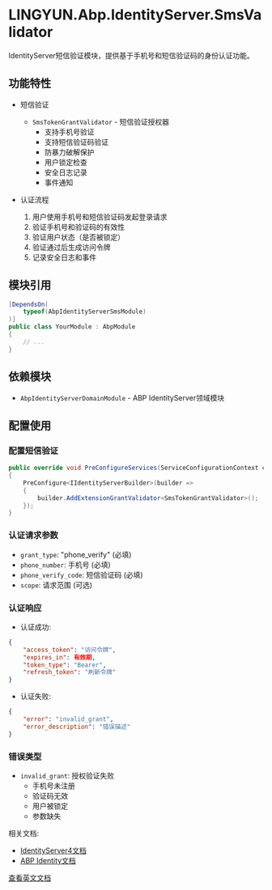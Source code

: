 # LINGYUN.Abp.IdentityServer.SmsValidator

IdentityServer短信验证模块，提供基于手机号和短信验证码的身份认证功能。

## 功能特性

* 短信验证
  * `SmsTokenGrantValidator` - 短信验证授权器
    * 支持手机号验证
    * 支持短信验证码验证
    * 防暴力破解保护
    * 用户锁定检查
    * 安全日志记录
    * 事件通知

* 认证流程
  1. 用户使用手机号和短信验证码发起登录请求
  2. 验证手机号和验证码的有效性
  3. 验证用户状态（是否被锁定）
  4. 验证通过后生成访问令牌
  5. 记录安全日志和事件

## 模块引用

```csharp
[DependsOn(
    typeof(AbpIdentityServerSmsModule)
)]
public class YourModule : AbpModule
{
    // ...
}
```

## 依赖模块

* `AbpIdentityServerDomainModule` - ABP IdentityServer领域模块

## 配置使用

### 配置短信验证

```csharp
public override void PreConfigureServices(ServiceConfigurationContext context)
{
    PreConfigure<IIdentityServerBuilder>(builder =>
    {
        builder.AddExtensionGrantValidator<SmsTokenGrantValidator>();
    });
}
```

### 认证请求参数

* `grant_type`: "phone_verify" (必填)
* `phone_number`: 手机号 (必填)
* `phone_verify_code`: 短信验证码 (必填)
* `scope`: 请求范围 (可选)

### 认证响应

* 认证成功:
```json
{
    "access_token": "访问令牌",
    "expires_in": 有效期,
    "token_type": "Bearer",
    "refresh_token": "刷新令牌"
}
```

* 认证失败:
```json
{
    "error": "invalid_grant",
    "error_description": "错误描述"
}
```

### 错误类型

* `invalid_grant`: 授权验证失败
  * 手机号未注册
  * 验证码无效
  * 用户被锁定
  * 参数缺失

相关文档:
* [IdentityServer4文档](https://identityserver4.readthedocs.io/)
* [ABP Identity文档](https://docs.abp.io/en/abp/latest/Modules/Identity)

[查看英文文档](README.EN.md)
